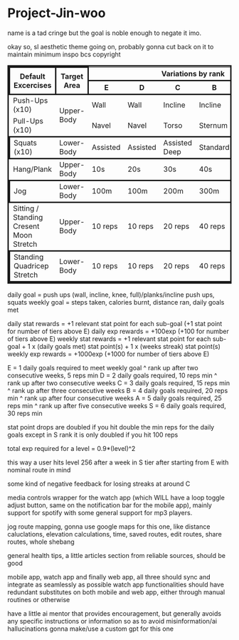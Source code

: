 # Project-Jin-woo

name is a tad cringe but the goal is noble enough to negate it imo.

okay so, sl aesthetic theme going on, probably gonna cut back on it to maintain minimum inspo bcs copyright

<table style="border: solid;">
  <thead>
    <tr>
      <th rowspan="2" style="border: solid;">Default Excercises</th>
      <th rowspan="2" style="border: solid;">Target Area</th>
      <th colspan="6" style="text-align: center;">Variations by rank</th>
      <th rowspan="2" style="border: solid;">Relevant stat</th>
    </tr>
    <tr style="border: solid;">
    <th>E</th>
    <th>D</th>
    <th>C</th>
    <th>B</th>
    <th>A</th>
    <th>S</th>
    </tr>
  </thead>
  <thead></thead>
  <tbody>
    <tr >
      <td>Push-Ups (x10)</td>
      <td rowspan="2">Upper-Body</td>
      <td>Wall</td>
      <td>Wall</td>
      <td>Incline</td>
      <td>Incline</td>
      <td>Knee</td>
      <td>Full</td>
      <td>Strength</td>
    </tr>
    <tr>
      <td>Pull-Ups (x10)</td>
      <td>Navel</td>
      <td>Navel</td>
      <td>Torso</td>
      <td>Sternum</td>
      <td>Assisted</td>
      <td>Full</td>
      <td>Strength</td>
    </tr>
    <tr style="border: solid;">
      <td>Squats (x10)</td>
      <td>Lower-Body</td>
      <td>Assisted</td>
      <td>Assisted</td>
      <td>Assisted Deep</td>
      <td>Standard</td>
      <td>Standard</td>
      <td>Deep</td>
      <td>Strength</td>
    </tr>
    <tr >
      <td>Hang/Plank</td>
      <td>Upper-Body</td>
      <td>10s</td>
      <td>20s</td>
      <td>30s</td>
      <td>40s</td>
      <td>50s</td>
      <td>60s</td>
      <td>Stamina</td>
    </tr>
    <tr style="border: solid;">
      <td>Jog</td>
      <td>Lower-Body</td>
      <td>100m</td>
      <td>100m</td>
      <td>200m</td>
      <td>300m</td>
      <td>400m</td>
      <td>500m</td>
      <td>Stamina</td>
    </tr>
    <tr>
      <td>
        Sitting / Standing <br />
        Cresent Moon Stretch
      </td>
      <td>Upper-Body</td>
      <td>10 reps</td>
      <td>10 reps</td>
      <td>20 reps</td>
      <td>40 reps</td>
      <td>60 reps</td>
      <td>60 reps</td>
      <td>Flexibility</td>
    </tr>
    <tr style="border: solid;">
      <td>
        Standing <br />
        Quadricep Stretch
      </td>
      <td>Lower-Body</td>
      <td>10 reps</td>
      <td>10 reps</td>
      <td>20 reps</td>
      <td>40 reps</td>
      <td>60 reps</td>
      <td>60 reps</td>
      <td>Flexibility</td>
    </tr>
  </tbody>
</table>

daily goal = push ups (wall, incline, knee, full)/planks/incline push ups, squats
weekly goal = steps taken, calories burnt, distance ran, daily goals met

daily stat rewards = +1 relevant stat point for each sub-goal (+1 stat point for number of tiers above E)
daily exp rewards = +100exp (+100 for number of tiers above E)
weekly stat rewards = +1 relevant stat point for each sub-goal + 1 x (daily goals met) stat point(s) + 1 x (weeks streak) stat point(s)
weekly exp rewards = +1000exp (+1000 for number of tiers above E)

E = 1 daily goals required to meet weekly goal
^ rank up after two consecutive weeks, 5 reps min
D = 2 daily goals required, 10 reps min
^ rank up after two consecutive weeks
C = 3 daily goals required, 15 reps min
^ rank up after three consecutive weeks
B = 4 daily goals required, 20 reps min
^ rank up after four consecutive weeks
A = 5 daily goals required, 25 reps min
^ rank up after five consecutive weeks
S = 6 daily goals required, 30 reps min

stat point drops are doubled if you hit double the min reps for the daily goals
except in S rank it is only doubled if you hit 100 reps

total exp required for a level = 0.9\*(level)^2

this way a user hits level 256 after a week in S tier after starting from E with nominal route in mind

some kind of negative feedback for losing streaks at around C

media controls wrapper for the watch app (which WILL have a loop toggle adjust button, same on the notification bar for the mobile app), mainly support for spotify with some general support for mp3 players.

jog route mapping, gonna use google maps for this one, like distance caluclations, elevation calculations, time, saved routes, edit routes, share routes, whole shebang

general health tips, a little articles section from reliable sources, should be good

mobile app, watch app and finally web app, all three should sync and integrate as seamlessly as possible
watch app functionalities should have redundant substitutes on both mobile and web app, either through manual routines or otherwise

have a little ai mentor that provides encouragement, but generally avoids any specific instructions or information so as to avoid misinformation/ai hallucinations
gonna make/use a custom gpt for this one
